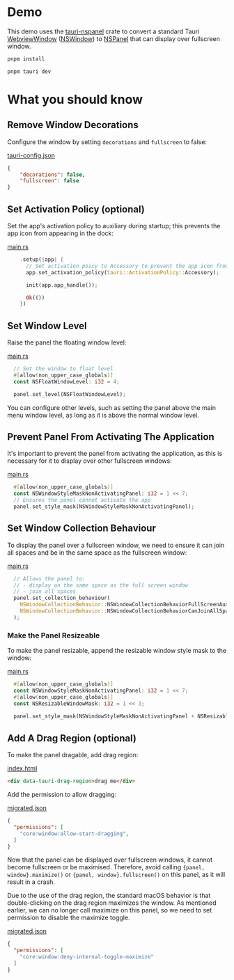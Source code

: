 # Demo
This demo uses the [tauri-nspanel](https://github.com/ahkohd/tauri-nspanel) crate to convert a standard Tauri [WebviewWindow](https://docs.rs/tauri/2.1.1/tauri/webview/struct.WebviewWindow.html) ([NSWindow](https://developer.apple.com/documentation/appkit/nswindow/)) to [NSPanel](https://developer.apple.com/documentation/appkit/nspanel/) that can display over fullscreen window.

```bash
pnpm install

pnpm tauri dev
```

# What you should know

## Remove Window Decorations
Configure the window by setting `decorations` and `fullscreen` to false:

[tauri-config.json](https://github.com/ahkohd/tauri-nspanel/blob/754f9b0fdf39511a839280b6b9a418ff51630acc/examples/fullscreen/src-tauri/tauri.conf.json#L52)

```json
{
    "decorations": false,
    "fullscreen": false
}
```

## Set Activation Policy (optional)
Set the app's activation policy to auxiliary during startup; this prevents the app icon from appearing in the dock:

[main.rs](https://github.com/ahkohd/tauri-nspanel/blob/be8ba6c71e03cd115536bbb74eccc42df3d52ba6/examples/fullscreen/src-tauri/src/main.rs#L19)

```rust
    .setup(|app| {
      // Set activation poicy to Accessory to prevent the app icon from showing on the dock
      app.set_activation_policy(tauri::ActivationPolicy::Accessory);

      init(app.app_handle());

      Ok(())
    })
```

## Set Window Level
Raise the panel the floating window level:

[main.rs](https://github.com/ahkohd/tauri-nspanel/blob/be8ba6c71e03cd115536bbb74eccc42df3d52ba6/examples/fullscreen/src-tauri/src/main.rs#L58)

```rust
  // Set the window to float level
  #[allow(non_upper_case_globals)]
  const NSFloatWindowLevel: i32 = 4;

  panel.set_level(NSFloatWindowLevel);
```
You can configure other levels, such as setting the panel above the main menu window level, as long as it is above the normal window level.

## Prevent Panel From Activating The Application
It's important to prevent the panel from activating the application, as this is necessary for it to display over other fullscreen windows:

[main.rs](https://github.com/ahkohd/tauri-nspanel/blob/be8ba6c71e03cd115536bbb74eccc42df3d52ba6/examples/fullscreen/src-tauri/src/main.rs#L63)

```rust
  #[allow(non_upper_case_globals)]
  const NSWindowStyleMaskNonActivatingPanel: i32 = 1 << 7;
  // Ensures the panel cannot activate the app
  panel.set_style_mask(NSWindowStyleMaskNonActivatingPanel);
```
## Set Window Collection Behaviour
To display the panel over a fullscreen window, we need to ensure it can join all spaces and be in the same space as the fullscreen window:

[main.rs](https://github.com/ahkohd/tauri-nspanel/blob/be8ba6c71e03cd115536bbb74eccc42df3d52ba6/examples/fullscreen/src-tauri/src/main.rs#L68)

```rust
  // Allows the panel to:
  // - display on the same space as the full screen window
  // - join all spaces
  panel.set_collection_behaviour(
    NSWindowCollectionBehavior::NSWindowCollectionBehaviorFullScreenAuxiliary |
    NSWindowCollectionBehavior::NSWindowCollectionBehaviorCanJoinAllSpaces
  );
```

### Make the Panel Resizeable
To make the panel resizable, append the resizable window style mask to the window:

[main.rs](https://github.com/ahkohd/tauri-nspanel/blob/be8ba6c71e03cd115536bbb74eccc42df3d52ba6/examples/fullscreen/src-tauri/src/main.rs#L63)

```rust
  #[allow(non_upper_case_globals)]
  const NSWindowStyleMaskNonActivatingPanel: i32 = 1 << 7;
  #[allow(non_upper_case_globals)]
  const NSResizableWindowMask: i32 = 1 << 3;
  
  panel.set_style_mask(NSWindowStyleMaskNonActivatingPanel + NSResizableWindowMask);
```
## Add A Drag Region (optional)
To make the panel dragable, add drag region:

[index.html](https://github.com/ahkohd/tauri-nspanel/blob/c2d3dd072fdb40d9fdaf5267eeb967e314b1151a/examples/fullscreen/public/index.html#L33)

```html
<div data-tauri-drag-region>drag me</div>
```

Add the permission to allow dragging: 

[migrated.json](https://github.com/ahkohd/tauri-nspanel/blob/c2d3dd072fdb40d9fdaf5267eeb967e314b1151a/examples/fullscreen/src-tauri/capabilities/migrated.json#L10)

```json
{
  "permissions": [
    "core:window:allow-start-dragging",
  ]
}
```
Now that the panel can be displayed over fullscreen windows, it cannot become fullscreen or be maximised. Therefore, avoid calling `{panel, window}.maximize()` or `{panel, window}.fullscreen()` on this panel, as it will result in a crash.

Due to the use of the drag region, the standard macOS behavior is that double-clicking on the drag region maximizes the window. As mentioned earlier, we can no longer call maximize on this panel, so we need to set permission to disable the maximize toggle.

[migrated.json](https://github.com/ahkohd/tauri-nspanel/blob/c2d3dd072fdb40d9fdaf5267eeb967e314b1151a/examples/fullscreen/src-tauri/capabilities/migrated.json#L11)

```json
{
  "permissions": [
    "core:window:deny-internal-toggle-maximize"
  ]
}

```
